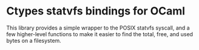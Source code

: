 Ctypes statvfs bindings for OCaml
=================================

This library provides a simple wrapper to the POSIX statvfs syscall,
and a few higher-level functions to make it easier to find the total,
free, and used bytes on a filesystem.
